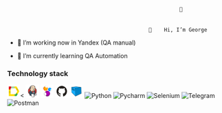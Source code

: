                                                             👀 


                                                  👋    Hi, I’m George



- 🌱 I’m working now in Yandex (QA manual)

- 💞️ I’m currently learning QA Automation



### Technology stack

<img width="6%" title="Allure_Report.svg" src="steck/Allure_Report.svg"><
<img width="6%" title="Jenkins.svg" src="steck/Jenkins.svg">  <img width="6%" title="Selenide.svg" src="steck/Selenide.svg">  <img width="6%" title="GitHub.svg" src="steck/GitHub.svg">  <img width="6%" title="Selenoid.svg" src="steck/Selenoid.svg">  <img src="avatars/Python.svg" alt="Python" width="6%">  <img src="avatars/Pycharm.svg" alt="Pycharm" width="6%">  <img src="avatars/Selenium.svg" alt="Selenium" width="6%">  <img src="avatars/Telegram.svg" alt="Telegram" width="6%">  <img src="./avatars/Postman.svg" alt="Postman" width="6%">




<!---
BrowserNeo/BrowserNeo is a ✨ special ✨ repository because its `README.md` (this file) appears on your GitHub profile.
You can click the Preview link to take a look at your changes.
--->
